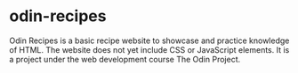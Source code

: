 # odin-recipes

Odin Recipes is a basic recipe website to showcase and practice knowledge of HTML. The website does not yet include CSS or JavaScript elements. It is a project under the web development course The Odin Project.